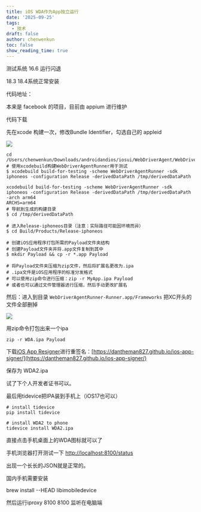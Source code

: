 ```yaml
---
title: iOS WDA作为App独立运行
date: '2025-09-25'
tags:
  - 技术
draft: false
author: chenwenkun
toc: false
show_reading_time: true
---
```

测试系统 16.6 运行闪退

18.3 18.4系统正常安装

代码地址：

本来是 facebook 的项目，目前由 appium 进行维护

代码下载

先在xcode 构建一次，修改Bundle Identifier，勾选自己的 appleid

![](https://prod-files-secure.s3.us-west-2.amazonaws.com/c205fb54-92b2-4987-8be3-972b67d27acc/cb756a73-27bc-4b0d-951a-858df3344b59/image.png?X-Amz-Algorithm=AWS4-HMAC-SHA256&X-Amz-Content-Sha256=UNSIGNED-PAYLOAD&X-Amz-Credential=ASIAZI2LB466Q6MSI2C6%2F20251012%2Fus-west-2%2Fs3%2Faws4_request&X-Amz-Date=20251012T181320Z&X-Amz-Expires=3600&X-Amz-Security-Token=IQoJb3JpZ2luX2VjEIX%2F%2F%2F%2F%2F%2F%2F%2F%2F%2FwEaCXVzLXdlc3QtMiJGMEQCIFXetXDpAbUeqOwlfDkck7bsU9IGt4%2Fxbko4hnO8xTbrAiB5FUBR%2Bez1UUr0rzRoTxGc7tFEsctEfPsja7Dvf3jLair%2FAwguEAAaDDYzNzQyMzE4MzgwNSIMlOQl94zmbeO6aYOSKtwDGw23bJwd3qFmHLVw9DpHQBHPn2mmjHmSX7SJmoh9yFB3TANy9B8kOTbilTNW7ofBSjdap%2BUYSFjpDU8KHGJ%2BA5yUHN%2FJnfIlwDuMPeKaahbPFid65hUks%2BsvtXV4nO88mrEozbaGUu49ahyJVPB2elquDwmQmy8aGc5MB40qPNJ2ACwz6%2B6%2Fi74LB4iIQtq4a35cQs1SxXQ1KAHK1hKVomIWnD8EV1g9DU6h%2FWxCnfgGYSHOKlIAynRVzU%2BlPQ2J6FxaeCEmzg4qpJ5QXh6%2BJgbnIMlFVsKvC8c%2BWMQFfp%2FYLxnkA4FVm7dcU5BvAt9GTn8Nha6CsEZcM774uO6GIu%2FFeP5%2Fu5bKxbFVJgUkwUdDKk%2Bd7xFuOnQ2XOAW7OICaOVnz%2BFjTASA%2FkHQQYKTFynQYU3IDrkPvDfENuVkWCTMfnRtqbhP0uzGcbdsnIQGTRxeyDYnNy3MRFv3Ky8GY1tKPT%2BPlHZhtfkegZ3C5Zx%2FkK4Ksk3wqXQDad8U4ay0TzTpo4PGMVmom6b6LSv0lsWf%2BNw3lDR2jm7O3LZlvDxbOvsA88xhOw3SbpKWhUtaCJvbNZN7nxNJjFy3FCsMdSoT62OrTZUGFxze3O1UbAmwSMVgGUhnNH8OHCUw1s%2BuxwY6pgH7MAAMdG4zXTtyRm7EtXhciRUCc2cTuwgQWB6ip%2B896DjHtdEXf2Z3fFYyMxEwL5NbqTxPtaL%2Fr9iWqoC7amBRLqCSoCE0yTWpe4TO1ynfQTpd7XPJcghrp01yuMpVP9s1YTsEBKQgCDL%2B8OoJxhRN0SlLzeDmkI11bb9qzDPK8zjzUYgxvlF79RVnkq8TtL2ztULcUHCwElZxMdSy1Zg4TbRQv2%2Bm&X-Amz-Signature=cc44dfcf638ce5611ba7a57600a87bed21b672cf37ef944613e8f4ecf1e59645&X-Amz-SignedHeaders=host&x-amz-checksum-mode=ENABLED&x-id=GetObject)

```shell
cd /Users/chenwenkun/Downloads/androidandios/iosui/WebDriverAgent/WebDriverAgent
# 使用xcodebuild构建WebDriverAgentRunner用于测试
$ xcodebuild build-for-testing -scheme WebDriverAgentRunner -sdk iphoneos -configuration Release -derivedDataPath /tmp/derivedDataPath

xcodebuild build-for-testing -scheme WebDriverAgentRunner -sdk iphoneos -configuration Release -derivedDataPath /tmp/derivedDataPath -arch arm64
ARCHS=arm64
# 导航到生成的构建目录
$ cd /tmp/derivedDataPath

# 进入Release-iphoneos目录（注意：实际路径可能因环境而异）
$ cd Build/Products/Release-iphoneos

# 创建iOS应用程序打包所需的Payload文件夹结构
# 创建Payload文件夹并将.app文件复制到其中
$ mkdir Payload && cp -r *.app Payload

# 将Payload文件夹压缩为zip文件，然后将扩展名更改为.ipa
# .ipa文件是iOS应用程序的标准分发格式
# 可以使用zip命令进行压缩：zip -r MyApp.ipa Payload
# 或者也可以通过文件管理器进行压缩，然后手动更改扩展名
```

然后：进入到目录 `WebDriverAgentRunner-Runner.app/Frameworks` 把XC开头的文件全部删掉

![](https://prod-files-secure.s3.us-west-2.amazonaws.com/c205fb54-92b2-4987-8be3-972b67d27acc/358b8d2b-1bfe-4fb9-beb5-83e1de5f201e/image.png?X-Amz-Algorithm=AWS4-HMAC-SHA256&X-Amz-Content-Sha256=UNSIGNED-PAYLOAD&X-Amz-Credential=ASIAZI2LB466Q6MSI2C6%2F20251012%2Fus-west-2%2Fs3%2Faws4_request&X-Amz-Date=20251012T181320Z&X-Amz-Expires=3600&X-Amz-Security-Token=IQoJb3JpZ2luX2VjEIX%2F%2F%2F%2F%2F%2F%2F%2F%2F%2FwEaCXVzLXdlc3QtMiJGMEQCIFXetXDpAbUeqOwlfDkck7bsU9IGt4%2Fxbko4hnO8xTbrAiB5FUBR%2Bez1UUr0rzRoTxGc7tFEsctEfPsja7Dvf3jLair%2FAwguEAAaDDYzNzQyMzE4MzgwNSIMlOQl94zmbeO6aYOSKtwDGw23bJwd3qFmHLVw9DpHQBHPn2mmjHmSX7SJmoh9yFB3TANy9B8kOTbilTNW7ofBSjdap%2BUYSFjpDU8KHGJ%2BA5yUHN%2FJnfIlwDuMPeKaahbPFid65hUks%2BsvtXV4nO88mrEozbaGUu49ahyJVPB2elquDwmQmy8aGc5MB40qPNJ2ACwz6%2B6%2Fi74LB4iIQtq4a35cQs1SxXQ1KAHK1hKVomIWnD8EV1g9DU6h%2FWxCnfgGYSHOKlIAynRVzU%2BlPQ2J6FxaeCEmzg4qpJ5QXh6%2BJgbnIMlFVsKvC8c%2BWMQFfp%2FYLxnkA4FVm7dcU5BvAt9GTn8Nha6CsEZcM774uO6GIu%2FFeP5%2Fu5bKxbFVJgUkwUdDKk%2Bd7xFuOnQ2XOAW7OICaOVnz%2BFjTASA%2FkHQQYKTFynQYU3IDrkPvDfENuVkWCTMfnRtqbhP0uzGcbdsnIQGTRxeyDYnNy3MRFv3Ky8GY1tKPT%2BPlHZhtfkegZ3C5Zx%2FkK4Ksk3wqXQDad8U4ay0TzTpo4PGMVmom6b6LSv0lsWf%2BNw3lDR2jm7O3LZlvDxbOvsA88xhOw3SbpKWhUtaCJvbNZN7nxNJjFy3FCsMdSoT62OrTZUGFxze3O1UbAmwSMVgGUhnNH8OHCUw1s%2BuxwY6pgH7MAAMdG4zXTtyRm7EtXhciRUCc2cTuwgQWB6ip%2B896DjHtdEXf2Z3fFYyMxEwL5NbqTxPtaL%2Fr9iWqoC7amBRLqCSoCE0yTWpe4TO1ynfQTpd7XPJcghrp01yuMpVP9s1YTsEBKQgCDL%2B8OoJxhRN0SlLzeDmkI11bb9qzDPK8zjzUYgxvlF79RVnkq8TtL2ztULcUHCwElZxMdSy1Zg4TbRQv2%2Bm&X-Amz-Signature=e8f95ab67dbebc03c3c311b2fe81a9aa6137bd6d43282d15057494612bc4faca&X-Amz-SignedHeaders=host&x-amz-checksum-mode=ENABLED&x-id=GetObject)

用zip命令打包出来一个ipa

```shell
zip -r WDA.ipa Payload
```

下载[iOS App Resigner](https://zhida.zhihu.com/search?content_id=237756070&content_type=Article&match_order=1&q=iOS%20App%20Resigner&zd_token=eyJhbGciOiJIUzI1NiIsInR5cCI6IkpXVCJ9.eyJpc3MiOiJ6aGlkYV9zZXJ2ZXIiLCJleHAiOjE3NDQzNTQ0ODAsInEiOiJpT1MgQXBwIFJlc2lnbmVyIiwiemhpZGFfc291cmNlIjoiZW50aXR5IiwiY29udGVudF9pZCI6MjM3NzU2MDcwLCJjb250ZW50X3R5cGUiOiJBcnRpY2xlIiwibWF0Y2hfb3JkZXIiOjEsInpkX3Rva2VuIjpudWxsfQ.XGwOKX0ujlvhojSuRT3SlA0sDFnQK-FxDJr60CX6YqU&zhida_source=entity)进行重签名：[https://dantheman827.github.io/ios-app-signer/](https://dantheman827.github.io/ios-app-signer/)

保存为 WDA2.ipa

试了下个人开发者证书可以。

最后用tidevice把IPA装到手机上（iOS17也可以）

```shell
# install tidevice
pip install tidevice

# install WDA2 to phone
tidevice install WDA2.ipa
```

直接点击手机桌面上的WDA图标就可以了

手机浏览器打开测试一下 [http://localhost:8100/status](http://localhost:8100/status)

出现一个长长的JSON就是正常的。

国内手机需要安装

brew install --HEAD libimobiledevice

然后运行iproxy 8100 8100 监听在电脑端
